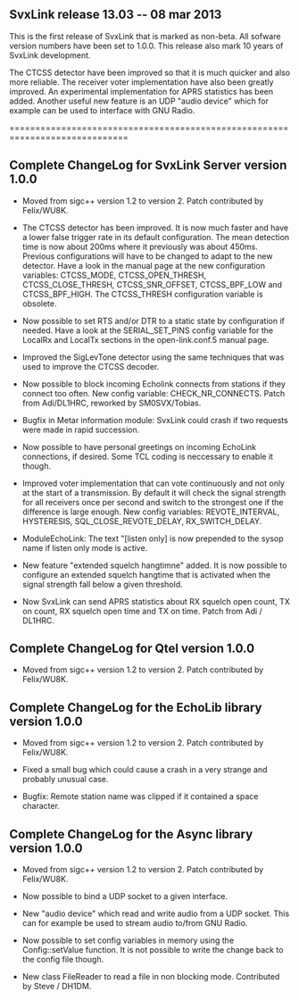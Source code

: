 SvxLink release 13.03 -- 08 mar 2013
------------------------------------

This is the first release of SvxLink that is marked as non-beta. All sofware
version numbers have been set to 1.0.0. This release also mark 10 years of
SvxLink development.

The CTCSS detector have been improved so that it is much quicker and also
more reliable. The receiver voter implementation have also been greatly
improved. An experimental implementation for APRS statistics has been added.
Another useful new feature is an UDP "audio device" which for example can
be used to interface with GNU Radio.



=============================================================================

Complete ChangeLog for SvxLink Server version 1.0.0
---------------------------------------------------

* Moved from sigc++ version 1.2 to version 2.
  Patch contributed by Felix/WU8K.

* The CTCSS detector has been improved. It is now much faster and have
  a lower false trigger rate in its default configuration. The mean
  detection time is now about 200ms where it previously was about 450ms.
  Previous configurations will have to be changed to adapt to the new
  detector. Have a look in the manual page at the new configuration
  variables: CTCSS\_MODE, CTCSS\_OPEN_THRESH, CTCSS\_CLOSE\_THRESH,
  CTCSS\_SNR\_OFFSET, CTCSS\_BPF\_LOW and CTCSS\_BPF\_HIGH. The CTCSS\_THRESH
  configuration variable is obsolete.

* Now possible to set RTS and/or DTR to a static state by configuration
  if needed. Have a look at the SERIAL\_SET\_PINS config variable for the
  LocalRx and LocalTx sections in the open-link.conf.5 manual page.

* Improved the SigLevTone detector using the same techniques that was
  used to improve the CTCSS decoder.

* Now possible to block incoming Echolink connects from stations if they
  connect too often. New config variable: CHECK\_NR\_CONNECTS.
  Patch from Adi/DL1HRC, reworked by SM0SVX/Tobias.

* Bugfix in Metar information module: SvxLink could crash if two
  requests were made in rapid succession.

* Now possible to have personal greetings on incoming EchoLink connections,
  if desired. Some TCL coding is neccessary to enable it though.

* Improved voter implementation that can vote continuously and not only at the
  start of a transmission. By default it will check the signal strength for
  all receivers once per second and switch to the strongest one if the
  difference is large enough. New config variables: REVOTE\_INTERVAL,
  HYSTERESIS, SQL\_CLOSE\_REVOTE\_DELAY, RX\_SWITCH\_DELAY.

* ModuleEchoLink: The text "[listen only] is now prepended to the sysop name
  if listen only mode is active.

* New feature "extended squelch hangtimne" added. It is now possible to
  configure an extended squelch hangtime that is activated when the
  signal strength fall below a given threshold.

* Now SvxLink can send APRS statistics about RX squelch open count,
  TX on count, RX squelch open time and TX on time.
  Patch from Adi / DL1HRC.



Complete ChangeLog for Qtel version 1.0.0
------------------------------------------

* Moved from sigc++ version 1.2 to version 2.
  Patch contributed by Felix/WU8K.



Complete ChangeLog for the EchoLib library version 1.0.0
--------------------------------------------------------

* Moved from sigc++ version 1.2 to version 2.
  Patch contributed by Felix/WU8K.

* Fixed a small bug which could cause a crash in a very strange and
  probably unusual case.

* Bugfix: Remote station name was clipped if it contained a space character.



Complete ChangeLog for the Async library version 1.0.0
------------------------------------------------------

* Moved from sigc++ version 1.2 to version 2.
  Patch contributed by Felix/WU8K.

* Now possible to bind a UDP socket to a given interface.

* New "audio device" which read and write audio from a UDP socket.
  This can for example be used to stream audio to/from GNU Radio.

* Now possible to set config variables in memory using the Config::setValue
  function. It is not possible to write the change back to the config
  file though.

* New class FileReader to read a file in non blocking mode. Contributed
  by Steve / DH1DM.
